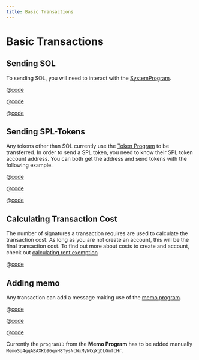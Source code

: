 ```yaml
---
title: Basic Transactions
---
```


# Basic Transactions

## Sending SOL

To sending SOL, you will need to interact with the [SystemProgram][1].

<CodeGroup>
  <CodeGroupItem title="TS" active>

@[code](@/code/basic-transactions/sending-sol/sending-sol.en.ts)

  </CodeGroupItem>
  <CodeGroupItem title="Wallet-Adapter">

@[code](@/code/basic-transactions/sending-sol/sending-sol.adapter.en.tsx)

  </CodeGroupItem>
  <CodeGroupItem title="CLI">

@[code](@/code/basic-transactions/sending-sol/sending-sol.en.sh)

  </CodeGroupItem>
</CodeGroup>

[1]: https://docs.solana.com/developing/runtime-facilities/programs#system-program

## Sending SPL-Tokens

Any tokens other than SOL currently use the [Token Program][1] to be
transferred. In order to send a SPL token, you need to know their
SPL token account address. You can both get the address and send tokens
with the following example.

<CodeGroup>
  <CodeGroupItem title="TS" active>

@[code](@/code/basic-transactions/sending-spl-token/sending-spl-token.en.ts)

  </CodeGroupItem>
  <CodeGroupItem title="Wallet-Adapter">

@[code](@/code/basic-transactions/sending-spl-token/sending-spl-token.adapter.en.tsx)

  </CodeGroupItem>
  <CodeGroupItem title="CLI">

@[code](@/code/basic-transactions/sending-spl-token/sending-spl-token.en.sh)

  </CodeGroupItem>
</CodeGroup>

[1]: https://spl.solana.com/token

## Calculating Transaction Cost

The number of signatures a transaction requires are used to calculate
the transaction cost. As long as you are not create an account, this
will be the final transaction cost. To find out more about costs to create
and account, check out [calculating rent exemption](accounts.md#calculating-rent-exemption)

<CodeGroup>
  <CodeGroupItem title="TS" active>

@[code](@/code/basic-transactions/calc-tx-cost/calc-tx-cost.en.ts)

  </CodeGroupItem>
</CodeGroup>

## Adding memo

Any transaction can add a message making use of the [memo program][1].

<CodeGroup>
  <CodeGroupItem title="TS" active>

@[code](@/code/basic-transactions/memo/memo.en.ts)

  </CodeGroupItem>
  <CodeGroupItem title="Wallet-Adapter">

@[code](@/code/basic-transactions/sending-sol/sending-sol.adapter.en.tsx)

  </CodeGroupItem>
  <CodeGroupItem title="CLI">

@[code](@/code/basic-transactions/memo/memo.en.sh)

  </CodeGroupItem>
</CodeGroup>

Currently the `programID` from the **Memo Program** has to be added manually `MemoSq4gqABAXKb96qnH8TysNcWxMyWCqXgDLGmfcHr`.

[1]: https://spl.solana.com/memo
